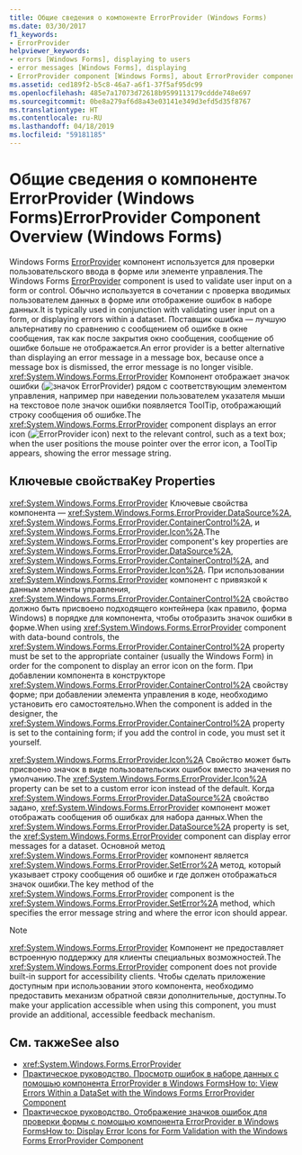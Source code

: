 ```yaml
---
title: Общие сведения о компоненте ErrorProvider (Windows Forms)
ms.date: 03/30/2017
f1_keywords:
- ErrorProvider
helpviewer_keywords:
- errors [Windows Forms], displaying to users
- error messages [Windows Forms], displaying
- ErrorProvider component [Windows Forms], about ErrorProvider component
ms.assetid: ced189f2-b5c8-46a7-a6f1-37f5af95dc99
ms.openlocfilehash: 485e7a17073d72618b9599113179cddde748e697
ms.sourcegitcommit: 0be8a279af6d8a43e03141e349d3efd5d35f8767
ms.translationtype: HT
ms.contentlocale: ru-RU
ms.lasthandoff: 04/18/2019
ms.locfileid: "59181185"
---
```

# <a name="errorprovider-component-overview-windows-forms"></a><span data-ttu-id="2e765-102">Общие сведения о компоненте ErrorProvider (Windows Forms)</span><span class="sxs-lookup"><span data-stu-id="2e765-102">ErrorProvider Component Overview (Windows Forms)</span></span>
<span data-ttu-id="2e765-103">Windows Forms [ErrorProvider](errorprovider-component-windows-forms.md) компонент используется для проверки пользовательского ввода в форме или элементе управления.</span><span class="sxs-lookup"><span data-stu-id="2e765-103">The Windows Forms [ErrorProvider](errorprovider-component-windows-forms.md) component is used to validate user input on a form or control.</span></span> <span data-ttu-id="2e765-104">Обычно используется в сочетании с проверка вводимых пользователем данных в форме или отображение ошибок в наборе данных.</span><span class="sxs-lookup"><span data-stu-id="2e765-104">It is typically used in conjunction with validating user input on a form, or displaying errors within a dataset.</span></span> <span data-ttu-id="2e765-105">Поставщик ошибка — лучшую альтернативу по сравнению с сообщением об ошибке в окне сообщения, так как после закрытия окно сообщения, сообщение об ошибке больше не отображается.</span><span class="sxs-lookup"><span data-stu-id="2e765-105">An error provider is a better alternative than displaying an error message in a message box, because once a message box is dismissed, the error message is no longer visible.</span></span> <span data-ttu-id="2e765-106"><xref:System.Windows.Forms.ErrorProvider> Компонент отображает значок ошибки (![значок ErrorProvider](./media/vberrorprovidericon.gif "vbErrorProviderIcon")) рядом с соответствующим элементом управления, например при наведении пользователем указателя мыши на текстовое поле значок ошибки появляется ToolTip, отображающий строку сообщения об ошибке.</span><span class="sxs-lookup"><span data-stu-id="2e765-106">The <xref:System.Windows.Forms.ErrorProvider> component displays an error icon (![ErrorProvider icon](./media/vberrorprovidericon.gif "vbErrorProviderIcon")) next to the relevant control, such as a text box; when the user positions the mouse pointer over the error icon, a ToolTip appears, showing the error message string.</span></span>  
  
## <a name="key-properties"></a><span data-ttu-id="2e765-107">Ключевые свойства</span><span class="sxs-lookup"><span data-stu-id="2e765-107">Key Properties</span></span>  
 <span data-ttu-id="2e765-108"><xref:System.Windows.Forms.ErrorProvider> Ключевые свойства компонента — <xref:System.Windows.Forms.ErrorProvider.DataSource%2A>, <xref:System.Windows.Forms.ErrorProvider.ContainerControl%2A>, и <xref:System.Windows.Forms.ErrorProvider.Icon%2A>.</span><span class="sxs-lookup"><span data-stu-id="2e765-108">The <xref:System.Windows.Forms.ErrorProvider> component's key properties are <xref:System.Windows.Forms.ErrorProvider.DataSource%2A>, <xref:System.Windows.Forms.ErrorProvider.ContainerControl%2A>, and <xref:System.Windows.Forms.ErrorProvider.Icon%2A>.</span></span> <span data-ttu-id="2e765-109">При использовании <xref:System.Windows.Forms.ErrorProvider> компонент с привязкой к данным элементы управления, <xref:System.Windows.Forms.ErrorProvider.ContainerControl%2A> свойство должно быть присвоено подходящего контейнера (как правило, форма Windows) в порядке для компонента, чтобы отобразить значок ошибки в форме.</span><span class="sxs-lookup"><span data-stu-id="2e765-109">When using <xref:System.Windows.Forms.ErrorProvider> component with data-bound controls, the <xref:System.Windows.Forms.ErrorProvider.ContainerControl%2A> property must be set to the appropriate container (usually the Windows Form) in order for the component to display an error icon on the form.</span></span> <span data-ttu-id="2e765-110">При добавлении компонента в конструкторе <xref:System.Windows.Forms.ErrorProvider.ContainerControl%2A> свойству форме; при добавлении элемента управления в коде, необходимо установить его самостоятельно.</span><span class="sxs-lookup"><span data-stu-id="2e765-110">When the component is added in the designer, the <xref:System.Windows.Forms.ErrorProvider.ContainerControl%2A> property is set to the containing form; if you add the control in code, you must set it yourself.</span></span>  
  
 <span data-ttu-id="2e765-111"><xref:System.Windows.Forms.ErrorProvider.Icon%2A> Свойство может быть присвоено значок в виде пользовательских ошибок вместо значения по умолчанию.</span><span class="sxs-lookup"><span data-stu-id="2e765-111">The <xref:System.Windows.Forms.ErrorProvider.Icon%2A> property can be set to a custom error icon instead of the default.</span></span> <span data-ttu-id="2e765-112">Когда <xref:System.Windows.Forms.ErrorProvider.DataSource%2A> свойство задано, <xref:System.Windows.Forms.ErrorProvider> компонент может отображать сообщения об ошибках для набора данных.</span><span class="sxs-lookup"><span data-stu-id="2e765-112">When the <xref:System.Windows.Forms.ErrorProvider.DataSource%2A> property is set, the <xref:System.Windows.Forms.ErrorProvider> component can display error messages for a dataset.</span></span> <span data-ttu-id="2e765-113">Основной метод <xref:System.Windows.Forms.ErrorProvider> компонент является <xref:System.Windows.Forms.ErrorProvider.SetError%2A> метод, который указывает строку сообщения об ошибке и где должен отображаться значок ошибки.</span><span class="sxs-lookup"><span data-stu-id="2e765-113">The key method of the <xref:System.Windows.Forms.ErrorProvider> component is the <xref:System.Windows.Forms.ErrorProvider.SetError%2A> method, which specifies the error message string and where the error icon should appear.</span></span>  
  
> [!NOTE]
>  <span data-ttu-id="2e765-114"><xref:System.Windows.Forms.ErrorProvider> Компонент не предоставляет встроенную поддержку для клиенты специальных возможностей.</span><span class="sxs-lookup"><span data-stu-id="2e765-114">The <xref:System.Windows.Forms.ErrorProvider> component does not provide built-in support for accessibility clients.</span></span> <span data-ttu-id="2e765-115">Чтобы сделать приложение доступным при использовании этого компонента, необходимо предоставить механизм обратной связи дополнительные, доступны.</span><span class="sxs-lookup"><span data-stu-id="2e765-115">To make your application accessible when using this component, you must provide an additional, accessible feedback mechanism.</span></span>  
  
## <a name="see-also"></a><span data-ttu-id="2e765-116">См. также</span><span class="sxs-lookup"><span data-stu-id="2e765-116">See also</span></span>

- <xref:System.Windows.Forms.ErrorProvider>
- [<span data-ttu-id="2e765-117">Практическое руководство. Просмотр ошибок в наборе данных с помощью компонента ErrorProvider в Windows Forms</span><span class="sxs-lookup"><span data-stu-id="2e765-117">How to: View Errors Within a DataSet with the Windows Forms ErrorProvider Component</span></span>](view-errors-within-a-dataset-with-wf-errorprovider-component.md)
- [<span data-ttu-id="2e765-118">Практическое руководство. Отображение значков ошибок для проверки формы с помощью компонента ErrorProvider в Windows Forms</span><span class="sxs-lookup"><span data-stu-id="2e765-118">How to: Display Error Icons for Form Validation with the Windows Forms ErrorProvider Component</span></span>](display-error-icons-for-form-validation-with-wf-errorprovider.md)
